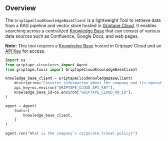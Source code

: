 ## Overview

The `GriptapeCloudKnowledgeBaseClient` is a lightweight Tool to retrieve data from a RAG pipeline and vector store hosted in [Griptape Cloud](https://cloud.griptape.ai). It enables searching across a centralized [Knowledge Base](https://cloud.griptape.ai/knowledge-bases) that can consist of various data sources such as Confluence, Google Docs, and web pages.

**Note:** This tool requires a [Knowledge Base](https://cloud.griptape.ai/knowledge-bases) hosted in Griptape Cloud and an [API Key](https://cloud.griptape.ai/keys) for access.

```python
import os
from griptape.structures import Agent
from griptape.tools import GriptapeCloudKnowledgeBaseClient

knowledge_base_client = GriptapeCloudKnowledgeBaseClient(
    description="Contains information about the company and its operations",
    api_key=os.environ["GRIPTAPE_CLOUD_API_KEY"],
    knowledge_base_id=os.environ["GRIPTAPE_CLOUD_KB_ID"],
)

agent = Agent(
    tools=[
        knowledge_base_client,
    ]
)

agent.run("What is the company's corporate travel policy?")
```
